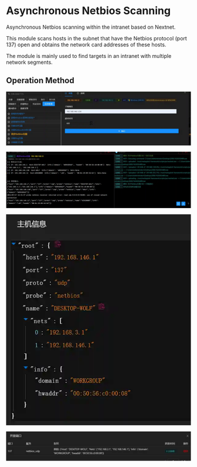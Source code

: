 # Asynchronous Netbios Scanning


Asynchronous Netbios scanning within the intranet based on Nextnet. 

This module scans hosts in the subnet that have the Netbios protocol (port 137) open and obtains the network card addresses of these hosts. 

The module is mainly used to find targets in an intranet with multiple network segments.

## Operation Method
![](img\Discovery_NetworkServiceScanning_NextnetByPE\1.webp)

![](img\Discovery_NetworkServiceScanning_NextnetByPE\2.webp)

![](img\Discovery_NetworkServiceScanning_NextnetByPE\3.webp)

![](img\Discovery_NetworkServiceScanning_NextnetByPE\4.webp)

 